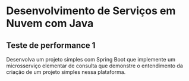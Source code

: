 # Desenvolvimento de Serviços em Nuvem com Java

## Teste de performance 1

Desenvolva um projeto simples com Spring Boot que implemente um microsserviço elementar de consulta que demonstre o entendimento da criação de um projeto simples nessa plataforma.
